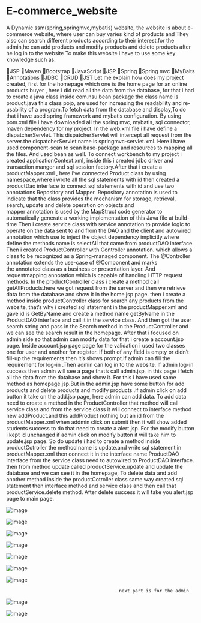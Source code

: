 # E-commerce_website
 A Dynamic ssm(spring,springmvc,mybatis) website, the website is about  e-commerce website, where user can buy varies kind of products and They also can search different products according to their interest.for the admin,he can add products and modify products and delete products after he log in to the website
To make this website i have to use some key knowledge such as:

JSP
Maven 
Bootstrap 
JavaScript 
JSP
Spring 
Spring mvc
MyBaits
Annotations
JDBC
CRUD
JST
Let me explain how does my project created, first for the homepage which one is the home page for an online products buyer , here i did read all the data from the database, for that i had to create a java class inside com.nsu bean package the class name is product.java this class pojo, are used for increasing the readability and re-usability of a program.To fetch data from the database and display,To do that i have used spring framework and mybatis configuration. By using pom.xml file i have downloaded all the spring mvc, mybatis, sql connector, maven dependency for my project. In the web.xml file i have define a dispatcherServlet. This dispatcherServlet will intercept all request from the server.the dispatcherServlet name is springmvc-servlet.xml. Here i have used component-scan to scan base-package and resources to mapping all the files. And used bean as well. To connect workbench to my project i created applicationContext.xml, inside this i created jdbc driver and transaction manger and sql session factory.After that i create a productMapper.xml , here i’ve connected Product class by using namespace,where i wrote all the sql statements with id then created a productDao interface to connect sql statements with id and use two annotations Repository and Mapper .Repository annotation is used to indicate that the class provides the mechanism for storage, retrieval, search, update and delete operation on objects.and mapper annotation is used by the MapStruct code generator to automatically generate a working implementation of this Java file at build-time
 Then i create service class with service annotation to  provide logic to operate on the data sent to and from the DAO and the client and autowired annotation which use to  inject the object dependency implicitly.where define the methods name is selectAll that came from productDAO interface. Then i created ProductController with Controller annotation. which allows a class to be recognized as a Spring-managed component. The @Controller annotation extends the use-case of @Component and marks the annotated class as a business or presentation layer. And requestmapping annotation which is capable of handling HTTP request methods. In the productController class i create a method call getAllProducts.here we got request from the server and then we retrieve data from the database and show it in the home.jsp page.
 then i create a method inside productController class for search any products from the website, that’s why i created sql statement in the productMapper.xml and gave id is GetByName and create a method name getByName in the ProductDAO interface and call it in the service class. And then got the user search string and pass in the Search method in the ProductController and we can see the search result in the homepage. After that i focused on admin side so that admin can modify data  for that i create a account.jsp page. Inside account.jsp page page for the validation i used two classes one for user and another for register. If both of any field is empty or didn’t fill-up the requirements then it’s shows prompt.if admin can fill the requirement for log-in .Then admin can log in to the website. If admin log-in success then admin will see a page that’s call admin.jsp, in this page i fetch all the data from the database and show it. For this i have used same method as homepage.jsp.But in the admin.jsp have some button for add products and delete products and modify products .if admin click on add button it take on the add.jsp page, here admin can add data. To add data need to create a method in the ProductController that method will call service class and from the service class it will connect to interface method new addProduct.and this addProduct nothing but an id  from the productMapper.xml when addmin click on submit then it will show added students success to do that need to create a alert.jsp. For the modify button i kept id unchanged if admin click on modify button it will take him to update.jsp page. So do update i had to create a method inside productCotroller  the method name is update.and write sql statement in productMapper.xml then connect it in the interface name ProductDAO interface from the service class need to autowired to  ProductDAO interface. then from method update called productService.update and update the database and we can see it in the homepage, To delete data and add another method inside the productCotroller class same way created sql statement then interface method and service class and then call that productService.delete method. After delete success it will take you alert.jsp page to main page.
 
 ![image](https://user-images.githubusercontent.com/62865086/121632944-bd56e280-caa3-11eb-8de2-d0240581954a.png)
 
 ![image](https://user-images.githubusercontent.com/62865086/121633011-e2e3ec00-caa3-11eb-9103-c86fe39d612f.png)
 
 ![image](https://user-images.githubusercontent.com/62865086/121633024-ea0afa00-caa3-11eb-9d75-7e0af56360c5.png)
 
 ![image](https://user-images.githubusercontent.com/62865086/121633037-eecfae00-caa3-11eb-9362-086992dcdb3d.png)
 
 ![image](https://user-images.githubusercontent.com/62865086/121633068-f68f5280-caa3-11eb-9184-a88d6e345d07.png)
 
 
![image](https://user-images.githubusercontent.com/62865086/121633104-060e9b80-caa4-11eb-9f3b-65fa06ec0bce.png)


![image](https://user-images.githubusercontent.com/62865086/121633116-0ad34f80-caa4-11eb-8d23-9d155165d563.png)





                                              next part is for the admin 
                                              
![image](https://user-images.githubusercontent.com/62865086/121633221-33f3e000-caa4-11eb-9936-bd461231ad5d.png)


![image](https://user-images.githubusercontent.com/62865086/121633247-3f470b80-caa4-11eb-9b67-23786e24c433.png)




